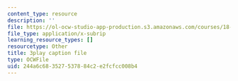 ```yaml
---
content_type: resource
description: ''
file: https://ol-ocw-studio-app-production.s3.amazonaws.com/courses/18-01sc-single-variable-calculus-fall-2010/244a6c683527537884c2e2fcfcc008b4_HgEqXhsIq_g.vtt
file_type: application/x-subrip
learning_resource_types: []
resourcetype: Other
title: 3play caption file
type: OCWFile
uid: 244a6c68-3527-5378-84c2-e2fcfcc008b4
---
```

